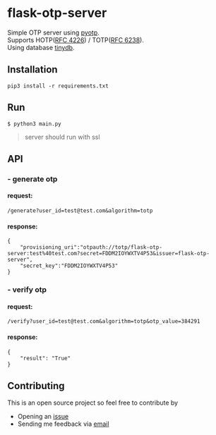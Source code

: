 # flask-otp-server
Simple OTP server using [pyotp](https://github.com/pyauth/pyotp).<br>
Supports HOTP([RFC 4226](https://tools.ietf.org/html/rfc4226)) / TOTP([RFC 6238](https://tools.ietf.org/html/rfc6238)).<br>
Using database [tinydb](https://github.com/msiemens/tinydb).

## Installation
```
pip3 install -r requirements.txt
```

## Run
```
$ python3 main.py
```
> server should run with ssl

## API
### - generate otp
#### request:
```
/generate?user_id=test@test.com&algorithm=totp
```
#### response:
```
{ 
    "provisioning_uri":"otpauth://totp/flask-otp-server:test%40test.com?secret=FDDM2IOYWXTV4P53&issuer=flask-otp-server",
    "secret_key":"FDDM2IOYWXTV4P53"
}
```
### - verify otp
#### request:
```
/verify?user_id=test@test.com&algorithm=totp&otp_value=384291
```
#### response:
```
{
    "result": "True"
}
```

## Contributing

This is an open source project so feel free to contribute by

- Opening an [issue](https://github.com/hehpollon/Instagram-Crawler/issues/new)
- Sending me feedback via [email](mailto://hehpollon@gmail.com)
